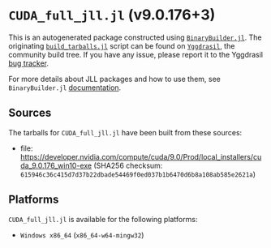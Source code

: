 # `CUDA_full_jll.jl` (v9.0.176+3)

This is an autogenerated package constructed using [`BinaryBuilder.jl`](https://github.com/JuliaPackaging/BinaryBuilder.jl). The originating [`build_tarballs.jl`](https://github.com/JuliaPackaging/Yggdrasil/blob/c7b1a033d38b4541e6fc13e5ac6211cdee5c447e/C/CUDA/CUDA_full@9.0/build_tarballs.jl) script can be found on [`Yggdrasil`](https://github.com/JuliaPackaging/Yggdrasil/), the community build tree.  If you have any issue, please report it to the Yggdrasil [bug tracker](https://github.com/JuliaPackaging/Yggdrasil/issues).

For more details about JLL packages and how to use them, see `BinaryBuilder.jl` [documentation](https://juliapackaging.github.io/BinaryBuilder.jl/dev/jll/).

## Sources

The tarballs for `CUDA_full_jll.jl` have been built from these sources:

* file: https://developer.nvidia.com/compute/cuda/9.0/Prod/local_installers/cuda_9.0.176_win10-exe (SHA256 checksum: `615946c36c415d7d37b22dbade54469f0ed037b1b6470d6b8a108ab585e2621a`)

## Platforms

`CUDA_full_jll.jl` is available for the following platforms:

* `Windows x86_64` (`x86_64-w64-mingw32`)
